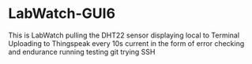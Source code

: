 # LabWatch-GUI6
This is LabWatch pulling the DHT22 sensor displaying local to Terminal 
Uploading to Thingspeak every 10s 
current in the form of error checking and endurance running 
testing git trying SSH
    
	
	
	
	
	